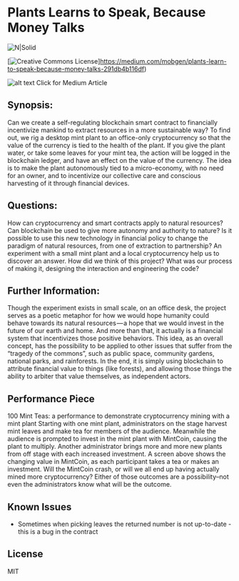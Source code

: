 # Plants Learns to Speak, Because Money Talks



![N|Solid](https://image.ibb.co/i3hKKb/man_mint_plant_05.jpg)

[![Creative Commons License](http://oi64.tinypic.com/2ro6b7s.jpg)]https://medium.com/mobgen/plants-learn-to-speak-because-money-talks-291db4b116df)
 
![[alt text](http://oi64.tinypic.com/2ro6b7s.jpg "Logo Title Text 1")](https://medium.com/mobgen/plants-learn-to-speak-because-money-talks-291db4b116df)
Click for Medium Article


## Synopsis:

Can we create a self-regulating blockchain smart contract to financially incentivize mankind to extract resources in a more sustainable way? To find out, we rig a desktop mint plant to an office-only cryptocurrency so that the value of the currency is tied to the health of the plant. If you give the plant water, or take some leaves for your mint tea, the action will be logged in the blockchain ledger, and have an effect on the value of the currency. The idea is to make the plant autonomously tied to a micro-economy, with no need for an owner, and to incentivize our collective care and conscious harvesting of it through financial devices.

## Questions:

How can cryptocurrency and smart contracts apply to natural resources? Can blockchain be used to give more autonomy and authority to nature? Is it possible to use this new technology in financial policy to change the paradigm of natural resources, from one of extraction to partnership? An experiment with a small mint plant and a local cryptocurrency help us to discover an answer.
How did we think of this project? What was our process of making it, designing the interaction and engineering the code?


## Further Information:

Though the experiment exists in small scale, on an office desk, the project serves as a poetic metaphor for how we would hope humanity could behave towards its natural resources — a hope that we would invest in the future of our earth and home. And more than that, it actually is a financial system that incentivizes those positive behaviors. This idea, as an overall concept, has the possibility to be applied to other issues that suffer from the “tragedy of the commons”, such as public space, community gardens, national parks, and rainforests. In the end, it is simply using blockchain to attribute financial value to things (like forests), and allowing those things the ability to arbiter that value themselves, as independent actors.


## Performance Piece

100 Mint Teas: a performance to demonstrate cryptocurrency mining with a mint plant
Starting with one mint plant, administrators on the stage harvest mint leaves and make tea for members of the audience. Meanwhile the audience is prompted to invest in the mint plant with MintCoin, causing the plant to multiply. Another administrator brings more and more new plants from off stage with each increased investment. A screen above shows the changing value in MintCoin, as each participant takes a tea or makes an investment. Will the MintCoin crash, or will we all end up having actually mined more cryptocurrency? Either of those outcomes are a possibility–not even the administrators know what will be the outcome.


## Known Issues

- Sometimes when picking leaves the returned number is not up-to-date - this is a bug in the contract

## License



MIT
